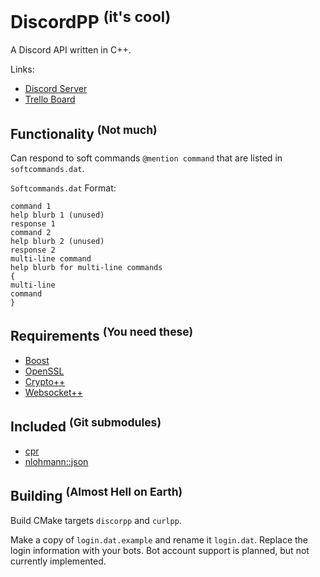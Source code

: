 DiscordPP <sup>(it's cool)</sup>
===
A Discord API written in C++.

Links:
* [Discord Server](https://discord.gg/0usP6xmT4sRkB0Vl)
* [Trello Board](trello.com/b/3CU2iRSo)

Functionality <sup>(Not much)</sup>
---
Can respond to soft commands `@mention command` that are listed in `softcommands.dat`.

`Softcommands.dat` Format:
```
command 1
help blurb 1 (unused)
response 1
command 2
help blurb 2 (unused)
response 2
multi-line command
help blurb for multi-line commands
{
multi-line
command
}
```


Requirements <sup>(You need these)</sup>
---
* [Boost](http://www.boost.org/)
* [OpenSSL](https://www.openssl.org/)
* [Crypto++](https://www.cryptopp.com/)
* [Websocket++](http://www.zaphoyd.com/websocketpp)

Included <sup>(Git submodules)</sup>
---
* [cpr](https://github.com/whoshuu/cpr)
* [nlohmann::json](https://github.com/nlohmann/json)

Building <sup>(Almost Hell on Earth)</sup>
---
Build CMake targets `discorpp` and `curlpp`.

Make a copy of `login.dat.example` and rename it `login.dat`. Replace the login information with your bots. Bot account support is planned, but not currently implemented.

